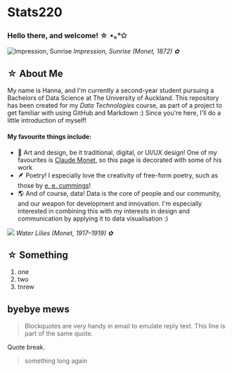 # **Stats220**
### Hello there, and welcome! ☆ ⋆｡°✩

![Impression, Sunrise](https://themobart.com/wp-content/uploads/2023/03/Claude-Monet-Famous-Paintings-Art.jpg) 
*Impression, Sunrise (Monet, 1872) ✿*

## ☆ About Me

My name is Hanna, and I'm currently a second-year student pursuing a Bachelors of Data Science at The University of Auckland. This repository has been created for my *Data Technologies* course, as part of a project to get familiar with using GitHub and Markdown :) Since you're here, I'll do a little introduction of myself!

#### **My favourite things include:**

- 🎨 Art and design, be it traditional, digital, or UI/UX design! One of my favourites is [Claude Monet](https://www.metmuseum.org/toah/hd/cmon/hd_cmon.htm), so this page is decorated with some of his work
- 🪶 Poetry! I especially love the creativity of free-form poetry, such as those by [e. e. cummings](https://www.poetryfoundation.org/poets/e-e-cummings)!
- 🌎 And of course, data! Data is the core of people and our community, and our weapon for development and innovation. I'm especially interested in combining this with my interests in design and communication by applying it to data visualisation :)

![](https://miro.medium.com/v2/resize:fit:1358/1*bKosVY8-ypBhSq-evY4gVg.jpeg)
*Water Lilies (Monet, 1917–1919) ✿*

## ☆ Something

1. one
2. two
3. tnrew

## byebye mews

> Blockquotes are very handy in email to emulate reply text.
> This line is part of the same quote.

Quote break.

> something long again

![]()

